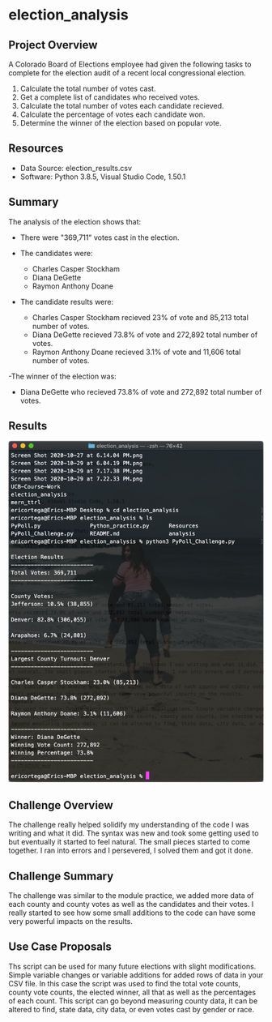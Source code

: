 # election_analysis

## Project Overview

A Colorado Board of Elections employee had given the following tasks to complete for the election audit of a recent local congressional election.

1. Calculate the total number of votes cast.
2. Get a complete list of candidates who received votes.
3. Calculate the total number of votes each candidate recieved.
4. Calculate the percentage of votes each candidate won.
5. Determine the winner of the election based on popular vote.

## Resources

- Data Source: election_results.csv
- Software: Python 3.8.5, Visual Studio Code, 1.50.1

## Summary

The analysis of the election shows that:

- There were "369,711" votes cast in the election.

- The candidates were:
  - Charles Casper Stockham
  - Diana DeGette
  - Raymon Anthony Doane
  
- The candidate results were:
  - Charles Casper Stockham recieved 23% of vote and 85,213 total number of votes.
  - Diana DeGette recieved 73.8% of vote and 272,892 total number of votes.
  - Raymon Anthony Doane recieved 3.1% of vote and 11,606 total number of votes.
  
-The winner of the election was:
  - Diana DeGette who recieved 73.8% of vote and 272,892 total number of votes.
  
 ## Results
 
 ![Results in the terminal](https://github.com/Eric0rtega/election_analysis/blob/main/Screen%20Shot%202020-11-03%20at%204.11.00%20PM.png)
 
## Challenge Overview
 The challenge really helped solidify my understanding of the code I was writing and what it did. The syntax was new and took some getting used to but eventually it started to feel natural. The small pieces started to come together. I ran into errors and I persevered, I solved them and got it done.
## Challenge Summary
The challenge was similar to the module practice, we added more data of each county and county votes as well as the candidates and their votes. I really started to see how some small additions to the code can have some very powerful impacts on the results.
## Use Case Proposals
Ths script can be used for many future elections with slight modifications. Simple variable changes or variable additions for added rows of data in your CSV file. In this case the script was used to find the total vote counts, county vote counts, the elected winner, all that as well as the percentages of each count. This script can go beyond measuring county data, it can be altered to find, state data, city data, or even votes cast by gender or race.
